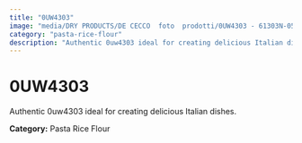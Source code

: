 ```yaml
---
title: "0UW4303"
image: "media/DRY PRODUCTS/DE CECCO  foto  prodotti/0UW4303 - 61303N-05.jpg"
category: "pasta-rice-flour"
description: "Authentic 0uw4303 ideal for creating delicious Italian dishes."
---
```


# 0UW4303

Authentic 0uw4303 ideal for creating delicious Italian dishes.

**Category:** Pasta Rice Flour

